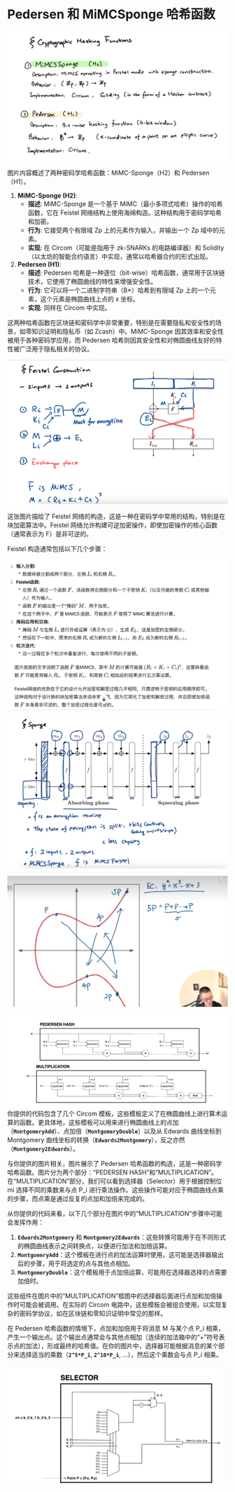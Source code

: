# Pedersen 和 MiMCSponge 哈希函数

![alt text](./images/image.png)

图片内容概述了两种密码学哈希函数：MiMC-Sponge（H2）和 Pedersen（H1）。

1. **MiMC-Sponge (H2)**:
   - **描述**: MiMC-Sponge 是一个基于 MiMC（最小多项式哈希）操作的哈希函数，它在 Feistel 网络结构上使用海绵构造。这种结构用于密码学哈希和加密。
   - **行为**: 它接受两个有限域 Zp 上的元素作为输入，并输出一个 Zp 域中的元素。
   - **实现**: 在 Circom（可能是指用于 zk-SNARKs 的电路编译器）和 Solidity（以太坊的智能合约语言）中实现，通常以哈希器合约的形式出现。
2. **Pedersen (H1)**:
   - **描述**: Pedersen 哈希是一种逐位（bit-wise）哈希函数，通常用于区块链技术，它使用了椭圆曲线的特性来增强安全性。
   - **行为**: 它可以将一个二进制字符串（B\*）哈希到有限域 Zp 上的一个元素，这个元素是椭圆曲线上点的 x 坐标。
   - **实现**: 同样在 Circom 中实现。

这两种哈希函数在区块链和密码学中非常重要，特别是在需要隐私和安全性的场景，如零知识证明和隐私币（如 Zcash）中。MiMC-Sponge 因其效率和安全性被用于各种密码学应用，而 Pedersen 哈希则因其安全性和对椭圆曲线友好的特性被广泛用于隐私相关的协议。

![alt text](./images/image1.png)

这张图片描绘了 Feistel 网络的构造，这是一种在密码学中常用的结构，特别是在块加密算法中。Feistel 网络允许构建可逆加密操作，即使加密操作的核心函数（通常表示为 F）是非可逆的。

Feistel 构造通常包括以下几个步骤：

![alt text](./images/image2.png)

![alt text](./images/image3.png)

![alt text](./images/image4.png)

![alt text](./images/image5.png)
你提供的代码包含了几个 Circom 模板，这些模板定义了在椭圆曲线上进行算术运算的函数。更具体地，这些模板可以用来进行椭圆曲线上的点加（**`MontgomeryAdd`**）、点加倍（**`MontgomeryDouble`**）以及从 Edwards 曲线坐标到 Montgomery 曲线坐标的转换（**`Edwards2Montgomery`**），反之亦然（**`Montgomery2Edwards`**）。

与你提供的图片相关，图片展示了 Pedersen 哈希函数的构造，这是一种密码学哈希函数。图片分为两个部分：“PEDERSEN HASH”和“MULTIPLICATION”。在“MULTIPLICATION”部分，我们可以看到选择器（Selector）用于根据控制位 mi 选择不同的乘数来与点 P_i 进行乘法操作。这些操作可能对应于椭圆曲线点乘的步骤，而点乘是通过反复的点加和加倍来完成的。

从你提供的代码来看，以下几个部分在图片中的“MULTIPLICATION”步骤中可能会发挥作用：

1. **`Edwards2Montgomery`** 和 **`Montgomery2Edwards`**：这些转换可能用于在不同形式的椭圆曲线表示之间转换点，以便进行加法和加倍运算。
2. **`MontgomeryAdd`**：这个模板在进行点的加法运算时使用，这可能是选择器输出后的步骤，用于将选定的点与其他点相加。
3. **`MontgomeryDouble`**：这个模板用于点加倍运算，可能用在选择器选择的点需要加倍时。

这些组件在图片中的“MULTIPLICATION”框图中的选择器后面进行点加和加倍操作时可能会被调用。在实际的 Circom 电路中，这些模板会被组合使用，以实现复杂的密码学协议，如在区块链和零知识证明中常见的那样。

在 Pedersen 哈希函数的情境下，点加和加倍用于将消息 M 与某个点 P_i 相乘，产生一个输出点。这个输出点通常会与其他点相加（连续的加法箱中的“+”符号表示点的加法），形成最终的哈希值。在你的图片中，选择器可能根据消息的某个部分来选择适当的乘数（**`2^5*P_i`**, **`2^10*P_i`**, ...），然后这个乘数会与点 P_i 相乘。

![alt text](./images/image6.png)
